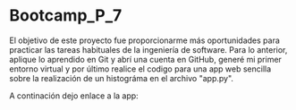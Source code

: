 # Bootcamp_P_7

El objetivo de este proyecto fue proporcionarme más oportunidades para practicar las tareas habituales de la ingeniería de software.
Para lo anterior, aplique lo aprendido en Git y abrí una cuenta en GitHub, generé mi primer entorno virtual y por último realice el codigo para una app web sencilla sobre la realización de un histográma en el archivo "app.py".

A continación dejo enlace a la app:
